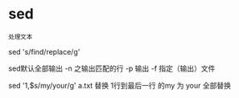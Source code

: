 # sed

    处理文本

sed 's/find/replace/g'

sed默认全部输出
-n 之输出匹配的行
-p 输出
-f 指定（输出）文件

sed '1,$s/my/your/g' a.txt
替换 1行到最后一行 的my 为 your 全部替换